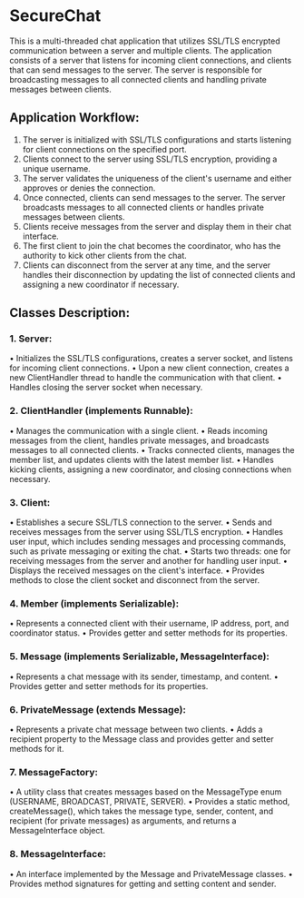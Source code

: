 # SecureChat

This is a multi-threaded chat application that utilizes SSL/TLS encrypted communication between a server and multiple clients. The application consists of a server that listens for incoming client connections, and clients that can send messages to the server. The server is responsible for broadcasting messages to all connected clients and handling private messages between clients.

## Application Workflow:

1. The server is initialized with SSL/TLS configurations and starts listening for client connections on the specified port.
2. Clients connect to the server using SSL/TLS encryption, providing a unique username.
3. The server validates the uniqueness of the client's username and either approves or denies the connection.
4. Once connected, clients can send messages to the server. The server broadcasts messages to all connected clients or handles private messages between clients.
5. Clients receive messages from the server and display them in their chat interface.
6. The first client to join the chat becomes the coordinator, who has the authority to kick other clients from the chat.
7. Clients can disconnect from the server at any time, and the server handles their disconnection by updating the list of connected clients and assigning a new coordinator if necessary.

## Classes Description:
### 1. Server:

• Initializes the SSL/TLS configurations, creates a server socket, and listens for incoming client connections.
• Upon a new client connection, creates a new ClientHandler thread to handle the communication with that client.
• Handles closing the server socket when necessary.

### 2. ClientHandler (implements Runnable):
• Manages the communication with a single client.
• Reads incoming messages from the client, handles private messages, and broadcasts messages to all connected clients.
• Tracks connected clients, manages the member list, and updates clients with the latest member list.
• Handles kicking clients, assigning a new coordinator, and closing connections when necessary.

### 3. Client:

• Establishes a secure SSL/TLS connection to the server.
• Sends and receives messages from the server using SSL/TLS encryption.
• Handles user input, which includes sending messages and processing commands, such as private messaging or exiting the chat.
• Starts two threads: one for receiving messages from the server and another for handling user input.
• Displays the received messages on the client's interface.
• Provides methods to close the client socket and disconnect from the server.

### 4. Member (implements Serializable):
• Represents a connected client with their username, IP address, port, and coordinator status.
• Provides getter and setter methods for its properties.
### 5. Message (implements Serializable, MessageInterface):

• Represents a chat message with its sender, timestamp, and content.
• Provides getter and setter methods for its properties.
### 6. PrivateMessage (extends Message):

• Represents a private chat message between two clients.
• Adds a recipient property to the Message class and provides getter and setter methods for it.
### 7. MessageFactory:

• A utility class that creates messages based on the MessageType enum (USERNAME, BROADCAST, PRIVATE, SERVER).
• Provides a static method, createMessage(), which takes the message type, sender, content, and recipient (for private messages) as arguments, and returns a MessageInterface object.
### 8. MessageInterface:

• An interface implemented by the Message and PrivateMessage classes.
• Provides method signatures for getting and setting content and sender.

